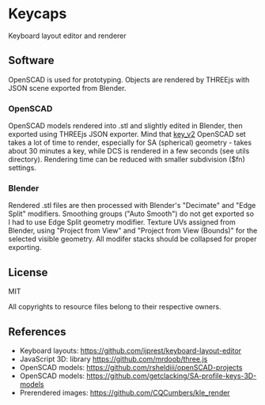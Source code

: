# Keycaps

Keyboard layout editor and renderer


## Software

OpenSCAD is used for prototyping. Objects are rendered by THREEjs with JSON scene exported from Blender.

### OpenSCAD

OpenSCAD models rendered into .stl and slightly edited in Blender, then exported using THREEjs JSON exporter.
Mind that [key_v2](https://github.com/rsheldiii/openSCAD-projects) OpenSCAD set takes a lot of time
to render, especially for SA (spherical) geometry - takes about 30 minutes a key,
while DCS is rendered in a few seconds (see utils directory). Rendering time can be reduced with smaller subdivision ($fn) settings.


### Blender

Rendered .stl files are then processed with Blender's "Decimate" and "Edge Split" modifiers.
Smoothing groups ("Auto Smooth") do not get exported so I had to use Edge Split geometry modifier.
Texture UVs assigned from Blender, using "Project from View" and "Project from View (Bounds)" for
the selected visible geometry. All modifer stacks should be collapsed for proper exporting.


## License

MIT

All copyrights to resource files belong to their respective owners.


## References

* Keyboard layouts: https://github.com/ijprest/keyboard-layout-editor
* JavaScript 3D: library https://github.com/mrdoob/three.js
* OpenSCAD models: https://github.com/rsheldiii/openSCAD-projects
* OpenSCAD models: https://github.com/getclacking/SA-profile-keys-3D-models
* Prerendered images: https://github.com/CQCumbers/kle_render


